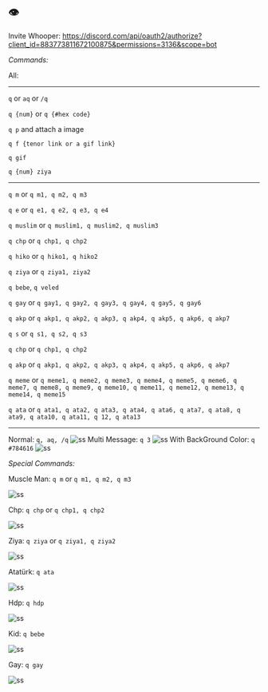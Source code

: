 ## 👁️
Invite Whooper: https://discord.com/api/oauth2/authorize?client_id=883773811672100875&permissions=3136&scope=bot

_Commands:_

All:
** **************************************************** ***
```q``` or ```aq``` or ```/q```

```q {num}``` or ```q {#hex code}```

```q p``` and attach a image

```q f {tenor link or a gif link}```

```q gif```

```q {num} ziya```

** **************************************************** ***

```q m``` or ```q m1, q m2, q m3```

```q e``` or ```q e1, q e2, q e3, q e4```

```q muslim``` or ```q muslim1, q muslim2, q muslim3```

```q chp``` or ```q chp1, q chp2```

```q hiko``` or ```q hiko1, q hiko2```

```q ziya``` or ```q ziya1, ziya2```

```q bebe```, ```q veled```

```q gay``` or ```q gay1, q gay2, q gay3, q gay4, q gay5, q gay6```

```q akp``` or ```q akp1, q akp2, q akp3, q akp4, q akp5, q akp6, q akp7```

```q s``` or ```q s1, q s2, q s3```

```q chp``` or ```q chp1, q chp2```

```q akp``` or ```q akp1, q akp2, q akp3, q akp4, q akp5, q akp6, q akp7```

```q meme``` or ```q meme1, q meme2, q meme3, q meme4, q meme5, q meme6, q meme7, q meme8, q meme9, q meme10, q meme11, q meme12, q meme13, q meme14, q meme15```

```q ata``` or ```q ata1, q ata2, q ata3, q ata4, q ata6, q ata7, q ata8, q ata9, q ata10, q ata11, q 12, q ata13```

** **************************************************** ***


Normal: ```q, aq, /q```
![ss](https://cdn.discordapp.com/attachments/892436033248038932/898281720992911370/vaze_anani_patpat.png)
Multi Message: ```q 3```
![ss](https://cdn.discordapp.com/attachments/804317488715792414/898881232442634260/vaze_anani_patpat.png)
With BackGround Color: ```q #784616```
![ss](https://cdn.discordapp.com/attachments/815641414645186570/898881453176279080/bett_anani_patpat.png)

_Special Commands:_


Muscle Man: ```q m``` or ```q m1, q m2, q m3```

![ss](https://cdn.discordapp.com/attachments/815641414645186570/898881607153365024/vaze_anani_patpat.png)

Chp: ```q chp``` or ```q chp1, q chp2```

![ss](https://cdn.discordapp.com/attachments/815641414645186570/898882021449936926/vaze_anani_patpat.png)

Ziya: ```q ziya``` or ```q ziya1, q ziya2```

![ss](https://cdn.discordapp.com/attachments/804317488715792414/898882895077335100/enco_anani_patpat.png)

Atatürk: ```q ata```

![ss](https://cdn.discordapp.com/attachments/815641414645186570/898880351223574528/hakki_anani_patpat.png)

Hdp: ```q hdp```

![ss](https://cdn.discordapp.com/attachments/815641414645186570/898883087214190632/canis_anani_patpat.png)

Kid: ```q bebe```

![ss](https://cdn.discordapp.com/attachments/815641414645186570/898883206772834344/hakki_anani_patpat.png)

Gay: ```q gay```

![ss](https://cdn.discordapp.com/attachments/815641414645186570/898883386268069898/vaze_anani_patpat.png)


